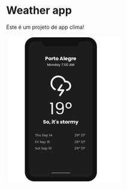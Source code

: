 # Weather app

Este é um projeto de app clima!

![Demonstração da funcionalidade principal](imagens/clima.jpg)

